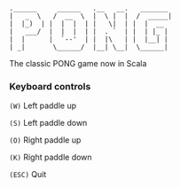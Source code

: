     .______     ______   .__   __.   _______ 
    |   _  \   /  __  \  |  \ |  |  /  _____|
    |  |_)  | |  |  |  | |   \|  | |  |  __  
    |   ___/  |  |  |  | |  . `  | |  | |_ | 
    |  |      |  `--'  | |  |\   | |  |__| | 
    | _|       \______/  |__| \__|  \______| 
                                         

The classic PONG game now in Scala

### Keyboard controls 

`(W)` Left paddle up

`(S)` Left paddle down

`(O)` Right paddle up

`(K)` Right paddle down

`(ESC)` Quit